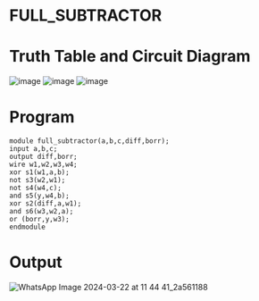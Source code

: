 # FULL_SUBTRACTOR
# Truth Table and Circuit Diagram
![image](https://github.com/RESMIRNAIR/FULL_SUBTRACTOR/assets/154305926/351addef-f7bb-4862-9817-616a41b4c882)
![image](https://github.com/RESMIRNAIR/FULL_SUBTRACTOR/assets/154305926/906152b8-63bc-4f70-9132-6b6b4420b22d)
![image](https://github.com/RESMIRNAIR/FULL_SUBTRACTOR/assets/154305926/7d480140-153a-4a7e-a6d2-5323c6bd4974)
# Program
```
module full_subtractor(a,b,c,diff,borr);
input a,b,c;
output diff,borr;
wire w1,w2,w3,w4;
xor s1(w1,a,b);
not s3(w2,w1);
not s4(w4,c);
and s5(y,w4,b);
xor s2(diff,a,w1);
and s6(w3,w2,a);
or (borr,y,w3);
endmodule
```
# Output
![WhatsApp Image 2024-03-22 at 11 44 41_2a561188](https://github.com/S-Mohankumar/FULL_SUBTRACTOR/assets/163832108/4cada555-44e7-4f2f-9768-43d91b72ccbc)

